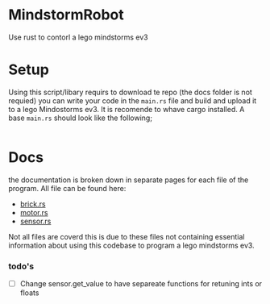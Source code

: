 # MindstormRobot
Use rust to contorl a lego mindstorms ev3

# Setup
Using this script/libary requirs to download te repo (the docs folder is not requied) you can write your code in the `main.rs` file and build and upload it to a lego Mindostorms ev3. It is recomende to whave cargo installed. A base `main.rs` should look like the following;
```rust

```
# Docs
the documentation is broken down in separate pages for each file of the program. All file can be found here:
- [brick.rs](https://github.com/Quantum-Coder826/MindstormRobot/blob/main/docs/brick.md)
- [motor.rs](https://github.com/Quantum-Coder826/MindstormRobot/blob/main/docs/motor.md)
- [sensor.rs](https://github.com/Quantum-Coder826/MindstormRobot/blob/main/docs/sensor.md)

Not all files are coverd this is due to these files not containing essential information about using this codebase to program a lego mindstorms ev3.


### todo's
- [ ] Change sensor.get_value to have separeate functions for retuning ints or floats